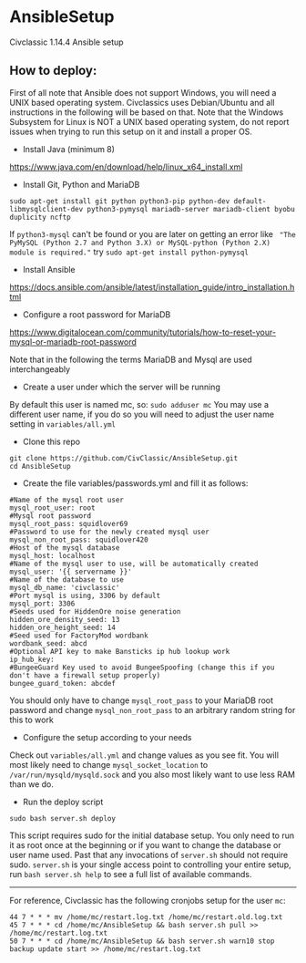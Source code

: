 # AnsibleSetup
Civclassic 1.14.4 Ansible setup


## How to deploy:

First of all note that Ansible does not support Windows, you will need a UNIX based operating system. Civclassics uses Debian/Ubuntu and all instructions in the following will be based on that. Note that the Windows Subsystem for Linux is NOT a UNIX based operating system, do not report issues when trying to run this setup on it and install a proper OS.


- Install Java (minimum 8)

https://www.java.com/en/download/help/linux_x64_install.xml

- Install Git, Python and MariaDB

`sudo apt-get install git python python3-pip python-dev default-libmysqlclient-dev python3-pymysql mariadb-server mariadb-client byobu duplicity ncftp`

If `python3-mysql` can't be found or you are later on getting an error like ` "The PyMySQL (Python 2.7 and Python 3.X) or MySQL-python (Python 2.X) module is required."` try `sudo apt-get install python-pymysql`

- Install Ansible

https://docs.ansible.com/ansible/latest/installation_guide/intro_installation.html

- Configure a root password for MariaDB

https://www.digitalocean.com/community/tutorials/how-to-reset-your-mysql-or-mariadb-root-password

Note that in the following the terms MariaDB and Mysql are used interchangeably

- Create a user under which the server will be running

By default this user is named mc, so: `sudo adduser mc`
You may use a different user name, if you do so you will need to adjust the user name setting in `variables/all.yml`


- Clone this repo
```
git clone https://github.com/CivClassic/AnsibleSetup.git
cd AnsibleSetup
```

- Create the file variables/passwords.yml and fill it as follows:

```
#Name of the mysql root user
mysql_root_user: root
#Mysql root password
mysql_root_pass: squidlover69
#Password to use for the newly created mysql user
mysql_non_root_pass: squidlover420
#Host of the mysql database
mysql_host: localhost
#Name of the mysql user to use, will be automatically created
mysql_user: '{{ servername }}'
#Name of the database to use
mysql_db_name: 'civclassic'
#Port mysql is using, 3306 by default
mysql_port: 3306
#Seeds used for HiddenOre noise generation
hidden_ore_density_seed: 13
hidden_ore_height_seed: 14
#Seed used for FactoryMod wordbank
wordbank_seed: abcd
#Optional API key to make Bansticks ip hub lookup work
ip_hub_key:
#BungeeGuard Key used to avoid BungeeSpoofing (change this if you don't have a firewall setup properly)
bungee_guard_token: abcdef
```

You should only have to change `mysql_root_pass` to your MariaDB root password and change `mysql_non_root_pass` to an arbitrary random string for this to work

- Configure the setup according to your needs

Check out `variables/all.yml` and change values as you see fit. You will most likely need to change `mysql_socket_location` to `/var/run/mysqld/mysqld.sock` and you also most likely want to use less RAM than we do.

- Run the deploy script

`sudo bash server.sh deploy`

This script requires sudo for the initial database setup. You only need to run it as root once at the beginning or if you want to change the database or user name used. Past that any invocations of `server.sh` should not require sudo. `server.sh` is your single access point to controlling your entire setup, run `bash server.sh help` to see a full list of available commands. 

---

For reference, Civclassic has the following cronjobs setup for the user `mc`:

```
44 7 * * * mv /home/mc/restart.log.txt /home/mc/restart.old.log.txt
45 7 * * * cd /home/mc/AnsibleSetup && bash server.sh pull >> /home/mc/restart.log.txt
50 7 * * * cd /home/mc/AnsibleSetup && bash server.sh warn10 stop backup update start >> /home/mc/restart.log.txt
```
